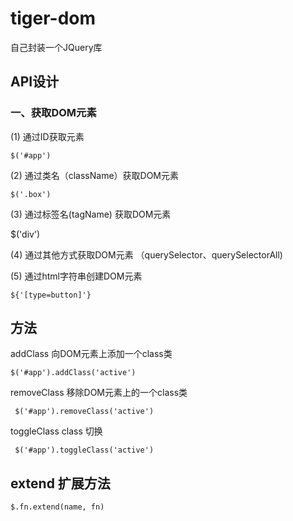 # tiger-dom

自己封装一个JQuery库

## API设计

### 一、获取DOM元素

(1) 通过ID获取元素

```
$('#app')
```

(2) 通过类名（className）获取DOM元素

```
$('.box')
```

(3) 通过标签名(tagName) 获取DOM元素

$('div')

(4) 通过其他方式获取DOM元素 （querySelector、querySelectorAll)

(5) 通过html字符串创建DOM元素

```
${'[type=button]'}
```

## 方法

addClass 向DOM元素上添加一个class类

``` $('#app').addClass('active') ```

removeClass 移除DOM元素上的一个class类

``` $('#app').removeClass('active')```

toggleClass class 切换

``` $('#app').toggleClass('active')```

## extend 扩展方法

``` $.fn.extend(name, fn) ```

